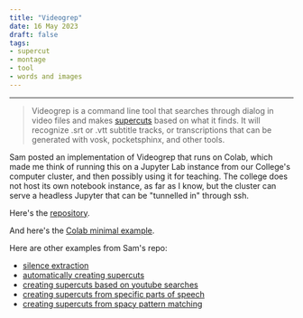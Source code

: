 ```yaml
---
title: "Videogrep"
date: 16 May 2023
draft: false
tags:
- supercut
- montage
- tool
- words and images
---
```

---

>Videogrep is a command line tool that searches through dialog in video files and makes [supercuts](https://vimeo.com/440746435) based on what it finds. It will recognize .srt or .vtt subtitle tracks, or transcriptions that can be generated with vosk, pocketsphinx, and other tools.

Sam posted an implementation of Videogrep that runs on Colab, which made me think of running this on a Jupyter Lab instance from our College's computer cluster, and then possibly using it for teaching. The college does not host its own notebook instance, as far as I know, but the cluster can serve a headless Jupyter that can be "tunnelled in" through ssh.

Here's the [repository](https://github.com/antiboredom/videogrep).

And here's the [Colab minimal example](https://t.co/QGKTLxOZ52).

Here are other examples from Sam's repo:

-   [silence extraction](https://github.com/antiboredom/videogrep/blob/master/examples/only_silence.py)
-   [automatically creating supercuts](https://github.com/antiboredom/videogrep/blob/master/examples/auto_supercut.py)
-   [creating supercuts based on youtube searches](https://github.com/antiboredom/videogrep/blob/master/examples/auto_youtube.py)
-   [creating supercuts from specific parts of speech](https://github.com/antiboredom/videogrep/blob/master/examples/parts_of_speech.py)
-   [creating supercuts from spacy pattern matching](https://github.com/antiboredom/videogrep/blob/master/examples/pattern_matcher.py)